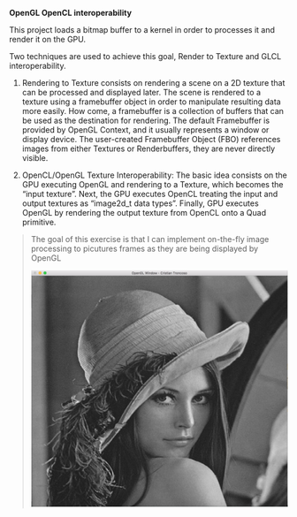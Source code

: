 **OpenGL OpenCL interoperability**

This project loads a bitmap buffer to a kernel in order to processes it
and render it on the GPU.

Two techniques are used to achieve this goal, Render to Texture and GLCL
interoperability.

1.  Rendering to Texture consists on rendering a scene on a 2D texture
    that can be processed and displayed later. The scene is rendered to
    a texture using a framebuffer object in order to manipulate
    resulting data more easily. How come, a framebuffer is a collection
    of buffers that can be used as the destination for rendering. The
    default Framebuffer is provided by OpenGL Context, and it usually
    represents a window or display device. The user-created Framebuffer
    Object (FBO) references images from either Textures or
    Renderbuffers, they are never directly visible.

2.  OpenCL/OpenGL Texture Interoperability: The basic idea consists on
    the GPU executing OpenGL and rendering to a Texture, which becomes
    the “input texture”. Next, the GPU executes OpenCL treating the
    input and output textures as “image2d\_t data types”. Finally, GPU
    executes OpenGL by rendering the output texture from OpenCL onto a
    Quad primitive.

> The goal of this exercise is that I can implement on-the-fly image
> processing to picutures frames as they are being displayed by OpenGL
>
> ![](img.png)
